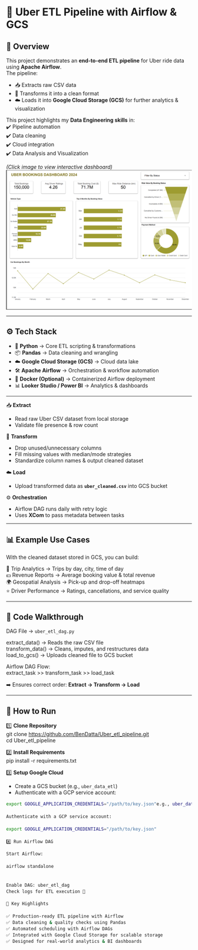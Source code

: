 # 🚖 Uber ETL Pipeline with Airflow & GCS  

## 📌 Overview  
This project demonstrates an **end-to-end ETL pipeline** for Uber ride data using **Apache Airflow**.  
The pipeline:  
- 📥 Extracts raw CSV data  
- 🧹 Transforms it into a clean format  
- ☁️ Loads it into **Google Cloud Storage (GCS)** for further analytics & visualization  

This project highlights my **Data Engineering skills** in:  
✔️ Pipeline automation  
✔️ Data cleaning  
✔️ Cloud integration  
✔️ Data Analysis and Visualization

*(Click image to view interactive dashboard)* 
[![Uber ETL Dashboard](https://raw.githubusercontent.com/BenDatta/Uber_etl_pipeline/main/dashboard.png)](https://lookerstudio.google.com/s/k9dSeSe-nJk)

---

## ⚙️ Tech Stack  

- 🐍 **Python** → Core ETL scripting & transformations  
- 📦 **Pandas** → Data cleaning and wrangling  
- ☁️ **Google Cloud Storage (GCS)** → Cloud data lake  
- 🛠️ **Apache Airflow** → Orchestration & workflow automation  
- 🐳 **Docker (Optional)** → Containerized Airflow deployment  
- 📊 **Looker Studio / Power BI** → Analytics & dashboards  

---

📥 **Extract**  
- Read raw Uber CSV dataset from local storage  
- Validate file presence & row count  

🧹 **Transform**  
- Drop unused/unnecessary columns  
- Fill missing values with median/mode strategies  
- Standardize column names & output cleaned dataset  

☁️ **Load**  
- Upload transformed data as **`uber_cleaned.csv`** into GCS bucket  

⚙️ **Orchestration**  
- Airflow DAG runs daily with retry logic  
- Uses **XCom** to pass metadata between tasks  

---

## 📊 Example Use Cases
With the cleaned dataset stored in GCS, you can build:

🚖 Trip Analytics → Trips by day, city, time of day  
💵 Revenue Reports → Average booking value & total revenue  
🌍 Geospatial Analysis → Pick-up and drop-off heatmaps  
⭐ Driver Performance → Ratings, cancellations, and service quality  

---

## 🔧 Code Walkthrough
DAG File → `uber_etl_dag.py`  

extract_data() → Reads the raw CSV file  
transform_data() → Cleans, imputes, and restructures data  
load_to_gcs() → Uploads cleaned file to GCS bucket  

Airflow DAG Flow:  
extract_task >> transform_task >> load_task  

➡️ Ensures correct order: **Extract → Transform → Load**

---

## 🚀 How to Run

1️⃣ **Clone Repository**  
git clone https://github.com/BenDatta/Uber_etl_pipeline.git  
cd Uber_etl_pipeline  

2️⃣ **Install Requirements**  
pip install -r requirements.txt  

3️⃣ **Setup Google Cloud**  
- Create a GCS bucket (e.g., `uber_data_etl`)  
- Authenticate with a GCP service account:  
```bash
export GOOGLE_APPLICATION_CREDENTIALS="/path/to/key.json"e.g., uber_data_etl)

Authenticate with a GCP service account:

export GOOGLE_APPLICATION_CREDENTIALS="/path/to/key.json"

4️⃣ Run Airflow DAG

Start Airflow:

airflow standalone


Enable DAG: uber_etl_dag
Check logs for ETL execution 🚀

🎯 Key Highlights

✅ Production-ready ETL pipeline with Airflow
✅ Data cleaning & quality checks using Pandas
✅ Automated scheduling with Airflow DAGs
✅ Integrated with Google Cloud Storage for scalable storage
✅ Designed for real-world analytics & BI dashboards
